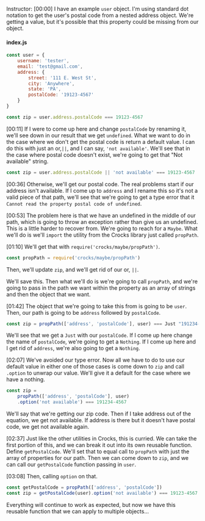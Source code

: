 Instructor: [00:00] I have an example `user` object. I'm using standard dot notation to get the user's postal code from a nested address object. We're getting a value, but it's possible that this property could be missing from our object.

#### index.js
```javascript
const user = {
    username: 'tester',
    email: 'test@gmail.com',
    address: {
        street: '111 E. West St',
        city: 'Anywhere',
        state: 'PA',
        postalCode: '19123-4567'
    }
}

const zip = user.address.postalCode === 19123-4567
```

[00:11] If I were to come up here and change `postalCode` by renaming it, we'll see down in our result that we get `undefined`. What we want to do in the case where we don't get the postal code is return a default value. I can do this with just an or,`||`, and I can say, `'not available'`. We'll see that in the case where postal code doesn't exist, we're going to get that "Not available" string.

```javascript
const zip = user.address.postalCode || 'not available' === 19123-4567
```

[00:36] Otherwise, we'll get our postal code. The real problems start if our address isn't available. If I come up to `address` and I rename this so it's not a valid piece of that path, we'll see that we're going to get a type error that it `Cannot read the property postal code of undefined`.

[00:53] The problem here is that we have an undefined in the middle of our path, which is going to throw an exception rather than give us an undefined. This is a little harder to recover from. We're going to reach for a `Maybe`. What we'll do is we'll `import` the utility from the Crocks library just called `propPath`.

[01:10] We'll get that with `require('crocks/maybe/propPath')`. 

```javascript
const propPath = require('crocks/maybe/propPath')
```

Then, we'll update `zip`, and we'll get rid of our or, `||`. 

We'll save this. Then what we'll do is we're going to call `propPath`, and we're going to pass in the path we want within the property as an array of strings and then the object that we want.

[01:42] The object that we're going to take this from is going to be `user`. Then, our path is going to be `address` followed by `postalCode`. 

```javascript
const zip = propPath(['address', 'postalCode'], user) === Just "191234-4567" 
```

We'll see that we get a `Just` with our `postalCode`. If I come up here change the name of `postalCode`, we're going to get a `Nothing`. If I come up here and I get rid of `address`, we're also going to get a `Nothing`.

[02:07] We've avoided our type error. Now all we have to do to use our default value in either one of those cases is come down to `zip` and call `.option` to unwrap our value. We'll give it a default for the case where we have a nothing. 

```javascript
const zip = 
    propPath(['address', 'postalCode'], user) 
    .option('not available') === 191234-4567
```

We'll say that we're getting our zip code. Then if I take address out of the equation, we get not available. If address is there but it doesn't have postal code, we get not available again.

[02:37] Just like the other utilities in Crocks, this is curried. We can take the first portion of this, and we can break it out into its own reusable function. Define `getPostalCode`. We'll set that to equal call to `propPath` with just the array of properties for our path. Then we can come down to `zip`, and we can call our `getPostalCode` function passing in `user`.

[03:08] Then, calling `option` on that. 

```javascript
const getPostalCode = propPath(['address', 'postalCode'])
const zip = getPostalCode(user).option('not available') === 19123-4567
```

Everything will continue to work as expected, but now we have this reusable function that we can apply to multiple objects...